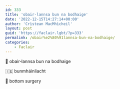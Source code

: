 ```yaml
---
id: 333
title: 'obair‑lannsa bun na bodhaige'
date: '2022-12-15T14:27:14+00:00'
author: 'Crìstean MacMhìcheil'
layout: post
guid: 'https://faclair.lgbt/?p=333'
permalink: /obair%e2%80%91lannsa-bun-na-bodhaige/
categories:
    - Faclair
---
```


&#x1f3f4;&#xe0067;&#xe0062;&#xe0073;&#xe0063;&#xe0074;&#xe007f; obair‑lannsa bun na bodhaige

&#x1f1ee;&#x1f1ea; bunmháinliacht

&#x1f3f4;&#xe0067;&#xe0062;&#xe0065;&#xe006e;&#xe0067;&#xe007f; bottom surgery